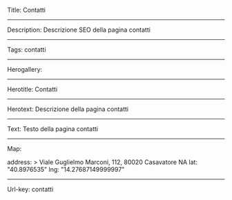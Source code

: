 Title: Contatti

----

Description: Descrizione SEO della pagina contatti

----

Tags: contatti

----

Herogallery: 

----

Herotitle: Contatti

----

Herotext: Descrizione della pagina contatti

----

Text: Testo della pagina contatti

----

Map: 

address: >
  Viale Guglielmo Marconi, 112, 80020
  Casavatore NA
lat: "40.8976535"
lng: "14.27687149999997"

----

Url-key: contatti
